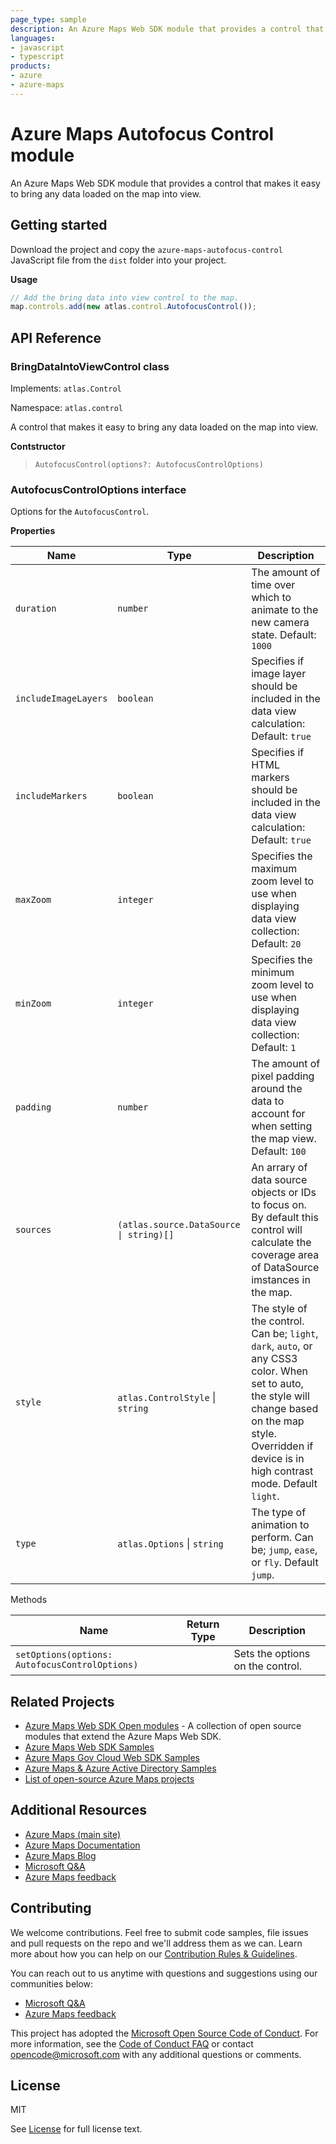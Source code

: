 ```yaml
---
page_type: sample
description: An Azure Maps Web SDK module that provides a control that makes it easy to bring any data loaded on the map into view.
languages:
- javascript
- typescript
products:
- azure
- azure-maps
---
```


# Azure Maps Autofocus Control module

An Azure Maps Web SDK module that provides a control that makes it easy to bring any data loaded on the map into view.

## Getting started

Download the project and copy the `azure-maps-autofocus-control` JavaScript file from the `dist` folder into your project.

**Usage**

```JavaScript
// Add the bring data into view control to the map.
map.controls.add(new atlas.control.AutofocusControl());
```

## API Reference

### BringDataIntoViewControl class

Implements: `atlas.Control`

Namespace: `atlas.control`

A control that makes it easy to bring any data loaded on the map into view.

**Contstructor**

> `AutofocusControl(options?: AutofocusControlOptions)`

### AutofocusControlOptions interface

Options for the `AutofocusControl`.

**Properties** 

| Name | Type | Description |
|------|------|-------------|
| `duration` | `number` | The amount of time over which to animate to the new camera state. Default: `1000` |
| `includeImageLayers` | `boolean` | Specifies if image layer should be included in the data view calculation: Default: `true` |
| `includeMarkers` | `boolean` | Specifies if HTML markers should be included in the data view calculation: Default: `true` |
| `maxZoom` | `integer` | Specifies the maximum zoom level to use when displaying data view collection: Default: `20` |
| `minZoom` | `integer` | Specifies the minimum zoom level to use when displaying data view collection: Default: `1` |
| `padding` | `number` | The amount of pixel padding around the data to account for when setting the map view. Default: `100` |
| `sources` | `(atlas.source.DataSource \| string)[]` | An arrary of data source objects or IDs to focus on. By default this control will calculate the coverage area of DataSource imstances in the map. |
| `style` | `atlas.ControlStyle` \| `string` | The style of the control. Can be; `light`, `dark`, `auto`, or any CSS3 color. When set to auto, the style will change based on the map style. Overridden if device is in high contrast mode. Default `light`. |
| `type` | `atlas.Options` \| `string` | The type of animation to perform. Can be; `jump`, `ease`, or `fly`. Default `jump`. |

Methods

| Name | Return Type | Description |
|------|------|-------------|
| `setOptions(options: AutofocusControlOptions)` | | Sets the options on the control. |

## Related Projects

* [Azure Maps Web SDK Open modules](https://github.com/microsoft/Maps/blob/master/AzureMaps.md#open-web-sdk-modules) - A collection of open source modules that extend the Azure Maps Web SDK.
* [Azure Maps Web SDK Samples](https://github.com/Azure-Samples/AzureMapsCodeSamples)
* [Azure Maps Gov Cloud Web SDK Samples](https://github.com/Azure-Samples/AzureMapsGovCloudCodeSamples)
* [Azure Maps & Azure Active Directory Samples](https://github.com/Azure-Samples/Azure-Maps-AzureAD-Samples)
* [List of open-source Azure Maps projects](https://github.com/microsoft/Maps/blob/master/AzureMaps.md)

## Additional Resources

* [Azure Maps (main site)](https://azure.com/maps)
* [Azure Maps Documentation](https://docs.microsoft.com/azure/azure-maps/index)
* [Azure Maps Blog](https://azure.microsoft.com/blog/topics/azure-maps/)
* [Microsoft Q&A](https://docs.microsoft.com/answers/topics/azure-maps.html)
* [Azure Maps feedback](https://feedback.azure.com/forums/909172-azure-maps)

## Contributing

We welcome contributions. Feel free to submit code samples, file issues and pull requests on the repo and we'll address them as we can. 
Learn more about how you can help on our [Contribution Rules & Guidelines](https://github.com/Azure-Samples/azure-maps-bring-data-into-view-control/blob/main/CONTRIBUTING.md). 

You can reach out to us anytime with questions and suggestions using our communities below:
* [Microsoft Q&A](https://docs.microsoft.com/answers/topics/azure-maps.html)
* [Azure Maps feedback](https://feedback.azure.com/forums/909172-azure-maps)

This project has adopted the [Microsoft Open Source Code of Conduct](https://opensource.microsoft.com/codeofconduct/). 
For more information, see the [Code of Conduct FAQ](https://opensource.microsoft.com/codeofconduct/faq/) or 
contact [opencode@microsoft.com](mailto:opencode@microsoft.com) with any additional questions or comments.

## License

MIT
 
See [License](https://github.com/Azure-Samples/azure-maps-bring-data-into-view-control/blob/main/LICENSE.md) for full license text.
